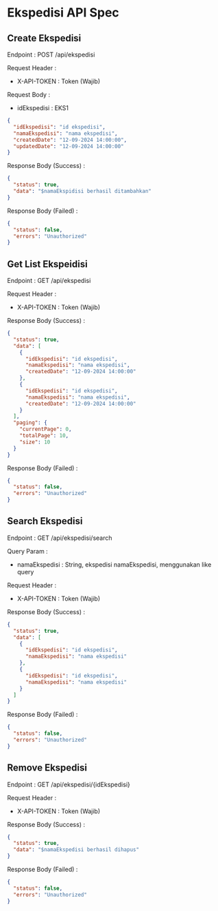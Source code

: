 # Ekspedisi API Spec

## Create Ekspedisi

Endpoint : POST /api/ekspedisi

Request Header :

- X-API-TOKEN : Token (Wajib)

Request Body :

- idEkspedisi : EKS1

```json
{
  "idEkspedisi": "id ekspedisi",
  "namaEkspedisi": "nama ekspedisi",
  "createdDate": "12-09-2024 14:00:00",
  "updatedDate": "12-09-2024 14:00:00"
}
```

Response Body (Success) :

```json
{
  "status": true,
  "data": "$namaEkspidisi berhasil ditambahkan"
}
```

Response Body (Failed) :

```json
{
  "status": false,
  "errors": "Unauthorized"
}
```

## Get List Ekspeidisi

Endpoint : GET /api/ekspedisi

Request Header :

- X-API-TOKEN : Token (Wajib)

Response Body (Success) :

```json
{
  "status": true,
  "data": [
    {
      "idEkspedisi": "id ekspedisi",
      "namaEkspedisi": "nama ekspedisi",
      "createdDate": "12-09-2024 14:00:00"
    },
    {
      "idEkspedisi": "id ekspedisi",
      "namaEkspedisi": "nama ekspedisi",
      "createdDate": "12-09-2024 14:00:00"
    }
  ],
  "paging": {
    "currentPage": 0,
    "totalPage": 10,
    "size": 10
  }
}
```

Response Body (Failed) :

```json
{
  "status": false,
  "errors": "Unauthorized"
}
```

## Search Ekspedisi

Endpoint : GET /api/ekspedisi/search

Query Param :

- namaEkspedisi : String, ekspedisi namaEkspedisi, menggunakan like query

Request Header :

- X-API-TOKEN : Token (Wajib)

Response Body (Success) :

```json
{
  "status": true,
  "data": [
    {
      "idEkspedisi": "id ekspedisi",
      "namaEkspedisi": "nama ekspedisi"
    },
    {
      "idEkspedisi": "id ekspedisi",
      "namaEkspedisi": "nama ekspedisi"
    }
  ]
}
```

Response Body (Failed) :

```json
{
  "status": false,
  "errors": "Unauthorized"
}
```

## Remove Ekspedisi

Endpoint : GET /api/ekspedisi/{idEkspedisi}

Request Header :

- X-API-TOKEN : Token (Wajib)

Response Body (Success) :

```json
{
  "status": true,
  "data": "$namaEkspedisi berhasil dihapus"
}
```

Response Body (Failed) :

```json
{
  "status": false,
  "errors": "Unauthorized"
}
```